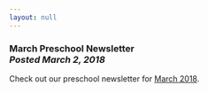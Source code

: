 ```yaml
---
layout: null
---
```


<h3 class="ui header">
  March Preschool Newsletter
  <div class="sub header">
    <i>Posted March 2, 2018</i>
  </div>
</h3>

Check out our preschool newsletter for
<a href="{{ site.baseurl }}/assets/newsletters/COH March 2018 Newsletter.pdf">March 2018</a>.
